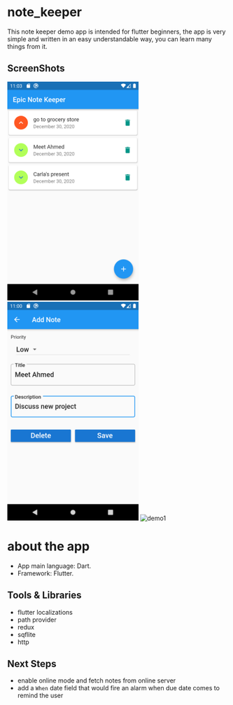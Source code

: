 # note_keeper
 
This note keeper demo app is intended for flutter beginners, the app is very simple and written in an easy understandable way, you can learn many things from it.

## ScreenShots 
<img src="screenshots/screen1.png" height="500em" />&nbsp;&nbsp;&nbsp;&nbsp;&nbsp;&nbsp;&nbsp;&nbsp;<img src="screenshots/screen2.png" height="500em" />
<img src="screenshots/rtl.mp4" alt="demo1" width="30%"/>&nbsp;&nbsp;&nbsp;&nbsp;&nbsp;&nbsp;&nbsp;&nbsp;

# about the app
* App main language: Dart.
* Framework: Flutter.


## Tools & Libraries
* flutter localizations
* path provider
* redux
* sqflite
* http

## Next Steps
* enable online mode and fetch notes from online server
* add a `When` date field that would fire an alarm when due date comes to remind the user



